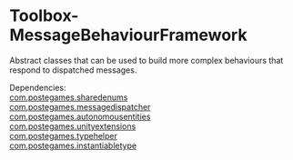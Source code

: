 # Toolbox-MessageBehaviourFramework
Abstract classes that can be used to build more complex behaviours that respond to dispatched messages.

Dependencies:  
[com.postegames.sharedenums](https://github.com/Slugronaut/Toolbox-SharedEnums)  
[com.postegames.messagedispatcher](https://github.com/Slugronaut/Toolbox-MessageDispatch)  
[com.postegames.autonomousentities]()  
[com.postegames.unityextensions](https://github.com/Slugronaut/Toolbox-UnityExtensions)  
[com.postegames.typehelper](https://github.com/Slugronaut/Toolbox-TypeHelper)  
[com.postegames.instantiabletype](https://github.com/Slugronaut/Toolbox-InstantiableType)  
